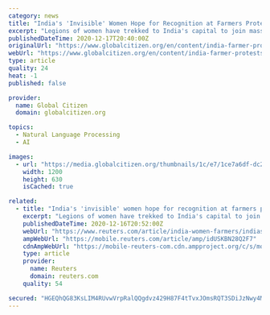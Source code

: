 ```yaml
---
category: news
title: "India's 'Invisible' Women Hope for Recognition at Farmers Protests"
excerpt: "Legions of women have trekked to India's capital to join massive protests against agricultural reforms, hoping not only to protect their livelihoods but also win visibility as farmers. About 75% of rural women in India who work full-time are farmers,"
publishedDateTime: 2020-12-17T20:40:00Z
originalUrl: "https://www.globalcitizen.org/en/content/india-farmer-protests-women/"
webUrl: "https://www.globalcitizen.org/en/content/india-farmer-protests-women/"
type: article
quality: 24
heat: -1
published: false

provider:
  name: Global Citizen
  domain: globalcitizen.org

topics:
  - Natural Language Processing
  - AI

images:
  - url: "https://media.globalcitizen.org/thumbnails/1c/e7/1ce7a6df-dc20-4daf-a047-30c8e98484d4/india-farm-workers-protest-women-involvement-social-share.jpg__1500x670_q85_crop_subsampling-2.jpg"
    width: 1200
    height: 630
    isCached: true

related:
  - title: "India's 'invisible' women hope for recognition at farmers protests"
    excerpt: "Legions of women have trekked to India's capital to join massive protests against agricultural reforms, hoping not only to protect their livelihoods but also win visibility as farmers."
    publishedDateTime: 2020-12-16T20:52:00Z
    webUrl: "https://www.reuters.com/article/india-women-farmers/indias-invisible-women-hope-for-recognition-at-farmers-protests-idUSL8N2IV4M5"
    ampWebUrl: "https://mobile.reuters.com/article/amp/idUSKBN28Q2F7"
    cdnAmpWebUrl: "https://mobile-reuters-com.cdn.ampproject.org/c/s/mobile.reuters.com/article/amp/idUSKBN28Q2F7"
    type: article
    provider:
      name: Reuters
      domain: reuters.com
    quality: 54

secured: "HGEQhQG83KsLIM4RUvwVrpRalQQgdvz429H87F4tTvxJOmsRQT3SDiJzNwy4M0AmGFGQc7y6B2A5tcAEtazctTnXfV1cjfDsBuUDIgRcc+LqjHgrfGA3T9HdktNreSvWRg6Is0cJNaZ50pHAGKZVA8pKVocbG+lXYBYP75Z/uAQCxVRipoBWzGDhUSCh9n8BSUYT8ATs3wVCCUqwbL+c5milLy6q4J41FPUjJYWm4DRr6MQQX1M/lmhNzsc2GnoyfEcX0UASR4dJF32IKPjofipuzB+isDd0YaHmE9o58OSmr3+aRWgM/6/oLcfPoOQWy4a6vBVxGj1eck+Gbcy2TjgOSdUHgR1p7s+VCm5HHm4=;YlJYtrxc2pfC3I2/AEp/4A=="
---
```



